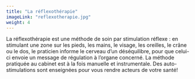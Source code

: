 ```yaml
---
title: "La réflexothérapie"
imageLink: "reflexotherapie.jpg"
weight: 4
---
```


La réflexothérapie est une méthode de soin par stimulation réflexe : en stimulant une zone sur les pieds, les mains, le visage, les oreilles, le crâne ou le dos, le praticien informe le cerveau d’un déséquilibre, pour que celui-ci envoie un message de régulation à l’organe concerné. La méthode pratiquée au cabinet est à la fois manuelle et instrumentale. Des auto-stimulations sont enseignées pour vous rendre acteurs de votre santé!
